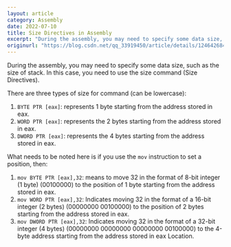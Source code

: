 ```yaml
---
layout: article
category: Assembly
date: 2022-07-10
title: Size Directives in Assembly
excerpt: "During the assembly, you may need to specify some data size, such as the size of stack. In this case, you need to use the size command (Size Directives)."
originurl: "https://blog.csdn.net/qq_33919450/article/details/124642684"
---
```

During the assembly, you may need to specify some data size, such as the size of stack. In this case, you need to use the size command (Size Directives).

There are three types of size for command (can be lowercase):

1. `BYTE PTR [eax]`: represents 1 byte starting from the address stored in eax.
2. `WORD PTR [eax]`: represents the 2 bytes starting from the address stored in eax.
3. `DWORD PTR [eax]`: represents the 4 bytes starting from the address stored in eax.

 What needs to be noted here is if you use the `mov` instruction to set a position, then:
  1. `mov BYTE PTR [eax],32`: means to move 32 in the format of 8-bit integer (1 byte) (00100000) to the position of 1 byte starting from the address stored in eax.
  2. `mov WORD PTR [eax],32`: Indicates moving 32 in the format of a 16-bit integer (2 bytes) (00000000 00100000) to the position of 2 bytes starting from the address stored in eax.
  3. `mov DWORD PTR [eax],32`: Indicates moving 32 in the format of a 32-bit integer (4 bytes) (00000000 00000000 00000000 00100000) to the 4-byte address starting from the address stored in eax Location.